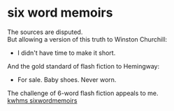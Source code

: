 # six word memoirs

The sources are disputed.  
But allowing a version of this truth to Winston Churchill:
* I didn't have time to make it short.  

And the gold standard of flash fiction to Hemingway:
* For sale. Baby shoes. Never worn.


The challenge of 6-word flash fiction appeals to me.  
[kwhms sixwordmemoirs](https://www.sixwordmemoirs.com/profile?uid=323782)

